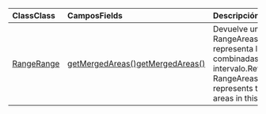 | <span data-ttu-id="857c1-101">Class</span><span class="sxs-lookup"><span data-stu-id="857c1-101">Class</span></span> | <span data-ttu-id="857c1-102">Campos</span><span class="sxs-lookup"><span data-stu-id="857c1-102">Fields</span></span> | <span data-ttu-id="857c1-103">Descripción</span><span class="sxs-lookup"><span data-stu-id="857c1-103">Description</span></span> |
|:---|:---|:---|
|[<span data-ttu-id="857c1-104">Range</span><span class="sxs-lookup"><span data-stu-id="857c1-104">Range</span></span>](/javascript/api/excel/excel.range)|[<span data-ttu-id="857c1-105">getMergedAreas()</span><span class="sxs-lookup"><span data-stu-id="857c1-105">getMergedAreas()</span></span>](/javascript/api/excel/excel.range#getmergedareas--)|<span data-ttu-id="857c1-106">Devuelve un objeto RangeAreas que representa las áreas combinadas de este intervalo.</span><span class="sxs-lookup"><span data-stu-id="857c1-106">Returns a RangeAreas object that represents the merged areas in this range.</span></span>|
